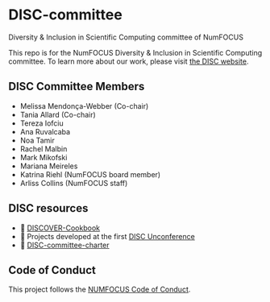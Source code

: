 # DISC-committee

Diversity &amp; Inclusion in Scientific Computing committee of NumFOCUS

This repo is for the NumFOCUS Diversity & Inclusion in Scientific Computing committee.
To learn more about our work, please visit [the DISC website](https://numfocus.org/programs/diversity-inclusion).

## DISC Committee Members

- Melissa Mendonça-Webber (Co-chair)
- Tania Allard (Co-chair)
- Tereza Iofciu
- Ana Ruvalcaba
- Noa Tamir
- Rachel Malbin
- Mark Mikofski
- Mariana Meireles
- Katrina Riehl (NumFOCUS board member)
- Arliss Collins (NumFOCUS staff)

## DISC resources

- :book: [DISCOVER-Cookbook](https://github.com/numfocus/DISCOVER-Cookbook)
- :bookmark: Projects developed at the first [DISC Unconference](https://github.com/numfocus/DISC-unconf-17)
- :page_with_curl: [DISC-committee-charter](DISC-committee/DISC-Committee-Charter-2021.pdf)

## Code of Conduct

This project follows the [NUMFOCUS Code of Conduct](https://numfocus.org/code-of-conduct).
